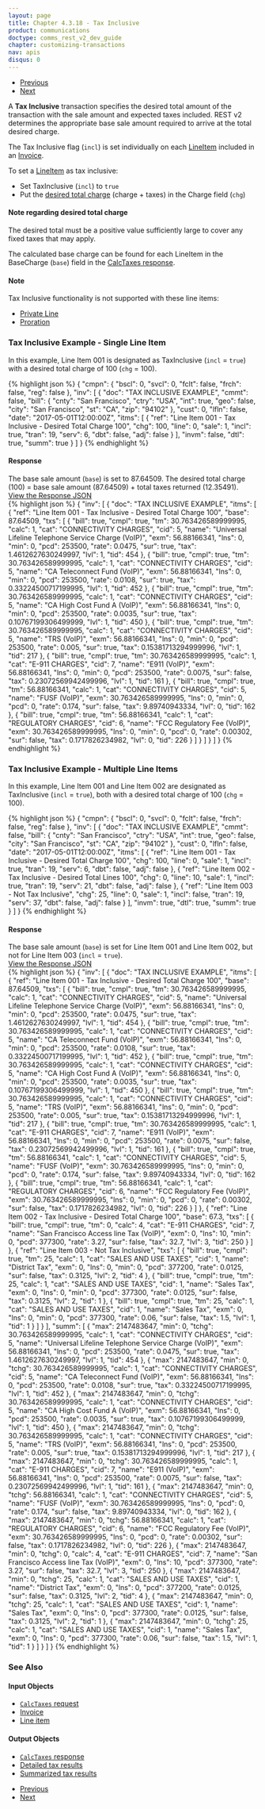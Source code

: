 ```yaml
---
layout: page
title: Chapter 4.3.18 - Tax Inclusive
product: communications
doctype: comms_rest_v2_dev_guide
chapter: customizing-transactions
nav: apis
disqus: 0
---
```


<ul class="pager">
  <li class="previous"><a href="/communications/dev-guide_rest_v2/customizing-transactions/sample-transactions/adjustment/"><i class="glyphicon glyphicon-chevron-left"></i>Previous</a></li>
  <li class="next"><a href="/communications/dev-guide_rest_v2/customizing-transactions/sample-transactions/displaying-tax-results/">Next<i class="glyphicon glyphicon-chevron-right"></i></a></li>
</ul>

A <b>Tax Inclusive</b> transaction specifies the desired total amount of the transaction with the sale amount and expected taxes included.  REST v2 determines the appropriate base sale amount required to arrive at the total desired charge.

The Tax Inclusive flag (<code>incl</code>) is set individually on each <a class="dev-guide-link" href="/communications/dev-guide_rest_v2/reference/line-item/">LineItem</a> included in an <a class="dev-guide-link" href="/communications/dev-guide_rest_v2/reference/invoice/">Invoice</a>.  

To set a <a class="dev-guide-link" href="/communications/dev-guide_rest_v2/reference/line-item/">LineItem</a> as tax inclusive:
<ul class="dev-guide-list">
  <li>Set TaxInclusive (<code>incl</code>) to <code>true</code></li>
  <li>Put the <a class="dev-guide-link" href="#dt_note">desired total charge</a> (charge + taxes) in the Charge field (<code>chg</code>)</li>
</ul>

<h4 id="dt_note">Note regarding desired total charge</h4>
The desired total must be a positive value sufficiently large to cover any fixed taxes that may apply.

The calculated base charge can be found for each LineItem in the BaseCharge (<code>base</code>) field in the <a class="dev-guide-link" href="/communications/dev-guide_rest_v2/reference/calc-taxes-response/">CalcTaxes response</a>.

<h4>Note</h4>
Tax Inclusive functionality is not supported with these line items:
<ul class="dev-guide-list">
  <li><a class="dev-guide-link" href="/communications/dev-guide_rest_v2/customizing-transactions/sample-transactions/private-line/">Private Line</a></li>
  <li><a class="dev-guide-link" href="/communications/dev-guide_rest_v2/customizing-transactions/sample-transactions/proration/">Proration</a></li> 
</ul>

<h3>Tax Inclusive Example - Single Line Item</h3>
In this example, Line Item 001 is designated as TaxInclusive (<code>incl</code> = <code>true</code>) with a desired total charge of 100 (<code>chg</code> = 100).

{% highlight json %}
{
  "cmpn": {
    "bscl": 0,
    "svcl": 0,
    "fclt": false,
    "frch": false,
    "reg": false
  },
  "inv": [
    {
      "doc": "TAX INCLUSIVE EXAMPLE",
      "cmmt": false,
      "bill": {
        "cnty": "San Francisco",
        "ctry": "USA",
        "int": true,
        "geo": false,
        "city": "San Francisco",
        "st": "CA",
        "zip": "94102"
      },
      "cust": 0,
      "lfln": false,
      "date": "2017-05-01T12:00:00Z",
      "itms": [
        {
          "ref": "Line Item 001 - Tax Inclusive - Desired Total Charge 100",
          "chg": 100,
          "line": 0,
          "sale": 1,
          "incl": true,
          "tran": 19,
          "serv": 6,
          "dbt": false,
          "adj": false
        }
      ],
      "invm": false,
      "dtl": true,
      "summ": true
    }
  ]
}
{% endhighlight %}

<h4>Response</h4>
The base sale amount (<code>base</code>) is set to 87.64509.  The desired total charge (100) = base sale amount (87.64509) + total taxes returned (12.35491).

<div class="panel-group">
  <a class="dev-guide-link" data-toggle="collapse" href="#collapse1">View the Response JSON</a>
  <div id="collapse1" class="panel-collapse collapse">
    <div class="panel-body">
{% highlight json %}
{
  "inv": [
    {
      "doc": "TAX INCLUSIVE EXAMPLE",
      "itms": [
        {
          "ref": "Line Item 001 - Tax Inclusive - Desired Total Charge 100",
          "base": 87.64509,
          "txs": [
            {
              "bill": true,
              "cmpl": true,
              "tm": 30.763426589999995,
              "calc": 1,
              "cat": "CONNECTIVITY CHARGES",
              "cid": 5,
              "name": "Universal Lifeline Telephone Service Charge (VoIP)",
              "exm": 56.88166341,
              "lns": 0,
              "min": 0,
              "pcd": 253500,
              "rate": 0.0475,
              "sur": true,
              "tax": 1.4612627630249997,
              "lvl": 1,
              "tid": 454
            },
            {
              "bill": true,
              "cmpl": true,
              "tm": 30.763426589999995,
              "calc": 1,
              "cat": "CONNECTIVITY CHARGES",
              "cid": 5,
              "name": "CA Teleconnect Fund (VoIP)",
              "exm": 56.88166341,
              "lns": 0,
              "min": 0,
              "pcd": 253500,
              "rate": 0.0108,
              "sur": true,
              "tax": 0.33224500717199995,
              "lvl": 1,
              "tid": 452
            },
            {
              "bill": true,
              "cmpl": true,
              "tm": 30.763426589999995,
              "calc": 1,
              "cat": "CONNECTIVITY CHARGES",
              "cid": 5,
              "name": "CA High Cost Fund A (VoIP)",
              "exm": 56.88166341,
              "lns": 0,
              "min": 0,
              "pcd": 253500,
              "rate": 0.0035,
              "sur": true,
              "tax": 0.10767199306499999,
              "lvl": 1,
              "tid": 450
            },
            {
              "bill": true,
              "cmpl": true,
              "tm": 30.763426589999995,
              "calc": 1,
              "cat": "CONNECTIVITY CHARGES",
              "cid": 5,
              "name": "TRS (VoIP)",
              "exm": 56.88166341,
              "lns": 0,
              "min": 0,
              "pcd": 253500,
              "rate": 0.005,
              "sur": true,
              "tax": 0.15381713294999996,
              "lvl": 1,
              "tid": 217
            },
            {
              "bill": true,
              "cmpl": true,
              "tm": 30.763426589999995,
              "calc": 1,
              "cat": "E-911 CHARGES",
              "cid": 7,
              "name": "E911 (VoIP)",
              "exm": 56.88166341,
              "lns": 0,
              "min": 0,
              "pcd": 253500,
              "rate": 0.0075,
              "sur": false,
              "tax": 0.23072569942499996,
              "lvl": 1,
              "tid": 161
            },
            {
              "bill": true,
              "cmpl": true,
              "tm": 56.88166341,
              "calc": 1,
              "cat": "CONNECTIVITY CHARGES",
              "cid": 5,
              "name": "FUSF (VoIP)",
              "exm": 30.763426589999995,
              "lns": 0,
              "min": 0,
              "pcd": 0,
              "rate": 0.174,
              "sur": false,
              "tax": 9.89740943334,
              "lvl": 0,
              "tid": 162
            },
            {
              "bill": true,
              "cmpl": true,
              "tm": 56.88166341,
              "calc": 1,
              "cat": "REGULATORY CHARGES",
              "cid": 6,
              "name": "FCC Regulatory Fee (VoIP)",
              "exm": 30.763426589999995,
              "lns": 0,
              "min": 0,
              "pcd": 0,
              "rate": 0.00302,
              "sur": false,
              "tax": 0.1717826234982,
              "lvl": 0,
              "tid": 226
            }
          ]
        }
      ]
    }
  ]
}
{% endhighlight %}
    </div>
  </div>
</div>

<h3>Tax Inclusive Example - Multiple Line Items</h3>
In this example, Line Item 001 and Line Item 002 are designated as TaxInclusive (<code>incl</code> = <code>true</code>), both with a desired total charge of 100 (<code>chg</code> = 100).

{% highlight json %}
{
  "cmpn": {
    "bscl": 0,
    "svcl": 0,
    "fclt": false,
    "frch": false,
    "reg": false
  },
  "inv": [
    {
      "doc": "TAX INCLUSIVE EXAMPLE",
      "cmmt": false,
      "bill": {
        "cnty": "San Francisco",
        "ctry": "USA",
        "int": true,
        "geo": false,
        "city": "San Francisco",
        "st": "CA",
        "zip": "94102"
      },
      "cust": 0,
      "lfln": false,
      "date": "2017-05-01T12:00:00Z",
      "itms": [
        {
          "ref": "Line Item 001 - Tax Inclusive - Desired Total Charge 100",
          "chg": 100,
          "line": 0,
          "sale": 1,
          "incl": true,
          "tran": 19,
          "serv": 6,
          "dbt": false,
          "adj": false
        },
        {
          "ref": "Line Item 002 - Tax Inclusive - Desired Total Lines 100",
          "chg": 0,
          "line": 10,
          "sale": 1,
          "incl": true,
          "tran": 19,
          "serv": 21,
          "dbt": false,
          "adj": false
        },
        {
          "ref": "Line Item 003 - Not Tax Inclusive",
          "chg": 25,
          "line": 0,
          "sale": 1,
          "incl": false,
          "tran": 19,
          "serv": 37,
          "dbt": false,
          "adj": false
        }
      ],
      "invm": true,
      "dtl": true,
      "summ": true
    }
  ]
}
{% endhighlight %}

<h4>Response</h4>
The base sale amount (<code>base</code>) is set for Line Item 001 and Line Item 002, but not for Line Item 003 (<code>incl</code> = <code>true</code>).

<div class="panel-group">
  <a class="dev-guide-link" data-toggle="collapse" href="#collapse2">View the Response JSON</a>
  <div id="collapse2" class="panel-collapse collapse">
    <div class="panel-body">
{% highlight json %}
{
  "inv": [
    {
      "doc": "TAX INCLUSIVE EXAMPLE",
      "itms": [
        {
          "ref": "Line Item 001 - Tax Inclusive - Desired Total Charge 100",
          "base": 87.64509,
          "txs": [
            {
              "bill": true,
              "cmpl": true,
              "tm": 30.763426589999995,
              "calc": 1,
              "cat": "CONNECTIVITY CHARGES",
              "cid": 5,
              "name": "Universal Lifeline Telephone Service Charge (VoIP)",
              "exm": 56.88166341,
              "lns": 0,
              "min": 0,
              "pcd": 253500,
              "rate": 0.0475,
              "sur": true,
              "tax": 1.4612627630249997,
              "lvl": 1,
              "tid": 454
            },
            {
              "bill": true,
              "cmpl": true,
              "tm": 30.763426589999995,
              "calc": 1,
              "cat": "CONNECTIVITY CHARGES",
              "cid": 5,
              "name": "CA Teleconnect Fund (VoIP)",
              "exm": 56.88166341,
              "lns": 0,
              "min": 0,
              "pcd": 253500,
              "rate": 0.0108,
              "sur": true,
              "tax": 0.33224500717199995,
              "lvl": 1,
              "tid": 452
            },
            {
              "bill": true,
              "cmpl": true,
              "tm": 30.763426589999995,
              "calc": 1,
              "cat": "CONNECTIVITY CHARGES",
              "cid": 5,
              "name": "CA High Cost Fund A (VoIP)",
              "exm": 56.88166341,
              "lns": 0,
              "min": 0,
              "pcd": 253500,
              "rate": 0.0035,
              "sur": true,
              "tax": 0.10767199306499999,
              "lvl": 1,
              "tid": 450
            },
            {
              "bill": true,
              "cmpl": true,
              "tm": 30.763426589999995,
              "calc": 1,
              "cat": "CONNECTIVITY CHARGES",
              "cid": 5,
              "name": "TRS (VoIP)",
              "exm": 56.88166341,
              "lns": 0,
              "min": 0,
              "pcd": 253500,
              "rate": 0.005,
              "sur": true,
              "tax": 0.15381713294999996,
              "lvl": 1,
              "tid": 217
            },
            {
              "bill": true,
              "cmpl": true,
              "tm": 30.763426589999995,
              "calc": 1,
              "cat": "E-911 CHARGES",
              "cid": 7,
              "name": "E911 (VoIP)",
              "exm": 56.88166341,
              "lns": 0,
              "min": 0,
              "pcd": 253500,
              "rate": 0.0075,
              "sur": false,
              "tax": 0.23072569942499996,
              "lvl": 1,
              "tid": 161
            },
            {
              "bill": true,
              "cmpl": true,
              "tm": 56.88166341,
              "calc": 1,
              "cat": "CONNECTIVITY CHARGES",
              "cid": 5,
              "name": "FUSF (VoIP)",
              "exm": 30.763426589999995,
              "lns": 0,
              "min": 0,
              "pcd": 0,
              "rate": 0.174,
              "sur": false,
              "tax": 9.89740943334,
              "lvl": 0,
              "tid": 162
            },
            {
              "bill": true,
              "cmpl": true,
              "tm": 56.88166341,
              "calc": 1,
              "cat": "REGULATORY CHARGES",
              "cid": 6,
              "name": "FCC Regulatory Fee (VoIP)",
              "exm": 30.763426589999995,
              "lns": 0,
              "min": 0,
              "pcd": 0,
              "rate": 0.00302,
              "sur": false,
              "tax": 0.1717826234982,
              "lvl": 0,
              "tid": 226
            }
          ]
        },
        {
          "ref": "Line Item 002 - Tax Inclusive - Desired Total Charge 100",
          "base": 67.3,
          "txs": [
            {
              "bill": true,
              "cmpl": true,
              "tm": 0,
              "calc": 4,
              "cat": "E-911 CHARGES",
              "cid": 7,
              "name": "San Francisco Access line Tax (VoIP)",
              "exm": 0,
              "lns": 10,
              "min": 0,
              "pcd": 377300,
              "rate": 3.27,
              "sur": false,
              "tax": 32.7,
              "lvl": 3,
              "tid": 250
            }
          ]
        },
        {
          "ref": "Line Item 003 - Not Tax Inclusive",
          "txs": [
            {
              "bill": true,
              "cmpl": true,
              "tm": 25,
              "calc": 1,
              "cat": "SALES AND USE TAXES",
              "cid": 1,
              "name": "District Tax",
              "exm": 0,
              "lns": 0,
              "min": 0,
              "pcd": 377200,
              "rate": 0.0125,
              "sur": false,
              "tax": 0.3125,
              "lvl": 2,
              "tid": 4
            },
            {
              "bill": true,
              "cmpl": true,
              "tm": 25,
              "calc": 1,
              "cat": "SALES AND USE TAXES",
              "cid": 1,
              "name": "Sales Tax",
              "exm": 0,
              "lns": 0,
              "min": 0,
              "pcd": 377300,
              "rate": 0.0125,
              "sur": false,
              "tax": 0.3125,
              "lvl": 2,
              "tid": 1
            },
            {
              "bill": true,
              "cmpl": true,
              "tm": 25,
              "calc": 1,
              "cat": "SALES AND USE TAXES",
              "cid": 1,
              "name": "Sales Tax",
              "exm": 0,
              "lns": 0,
              "min": 0,
              "pcd": 377300,
              "rate": 0.06,
              "sur": false,
              "tax": 1.5,
              "lvl": 1,
              "tid": 1
            }
          ]
        }
      ],
      "summ": [
        {
          "max": 2147483647,
          "min": 0,
          "tchg": 30.763426589999995,
          "calc": 1,
          "cat": "CONNECTIVITY CHARGES",
          "cid": 5,
          "name": "Universal Lifeline Telephone Service Charge (VoIP)",
          "exm": 56.88166341,
          "lns": 0,
          "pcd": 253500,
          "rate": 0.0475,
          "sur": true,
          "tax": 1.4612627630249997,
          "lvl": 1,
          "tid": 454
        },
        {
          "max": 2147483647,
          "min": 0,
          "tchg": 30.763426589999995,
          "calc": 1,
          "cat": "CONNECTIVITY CHARGES",
          "cid": 5,
          "name": "CA Teleconnect Fund (VoIP)",
          "exm": 56.88166341,
          "lns": 0,
          "pcd": 253500,
          "rate": 0.0108,
          "sur": true,
          "tax": 0.33224500717199995,
          "lvl": 1,
          "tid": 452
        },
        {
          "max": 2147483647,
          "min": 0,
          "tchg": 30.763426589999995,
          "calc": 1,
          "cat": "CONNECTIVITY CHARGES",
          "cid": 5,
          "name": "CA High Cost Fund A (VoIP)",
          "exm": 56.88166341,
          "lns": 0,
          "pcd": 253500,
          "rate": 0.0035,
          "sur": true,
          "tax": 0.10767199306499999,
          "lvl": 1,
          "tid": 450
        },
        {
          "max": 2147483647,
          "min": 0,
          "tchg": 30.763426589999995,
          "calc": 1,
          "cat": "CONNECTIVITY CHARGES",
          "cid": 5,
          "name": "TRS (VoIP)",
          "exm": 56.88166341,
          "lns": 0,
          "pcd": 253500,
          "rate": 0.005,
          "sur": true,
          "tax": 0.15381713294999996,
          "lvl": 1,
          "tid": 217
        },
        {
          "max": 2147483647,
          "min": 0,
          "tchg": 30.763426589999995,
          "calc": 1,
          "cat": "E-911 CHARGES",
          "cid": 7,
          "name": "E911 (VoIP)",
          "exm": 56.88166341,
          "lns": 0,
          "pcd": 253500,
          "rate": 0.0075,
          "sur": false,
          "tax": 0.23072569942499996,
          "lvl": 1,
          "tid": 161
        },
        {
          "max": 2147483647,
          "min": 0,
          "tchg": 56.88166341,
          "calc": 1,
          "cat": "CONNECTIVITY CHARGES",
          "cid": 5,
          "name": "FUSF (VoIP)",
          "exm": 30.763426589999995,
          "lns": 0,
          "pcd": 0,
          "rate": 0.174,
          "sur": false,
          "tax": 9.89740943334,
          "lvl": 0,
          "tid": 162
        },
        {
          "max": 2147483647,
          "min": 0,
          "tchg": 56.88166341,
          "calc": 1,
          "cat": "REGULATORY CHARGES",
          "cid": 6,
          "name": "FCC Regulatory Fee (VoIP)",
          "exm": 30.763426589999995,
          "lns": 0,
          "pcd": 0,
          "rate": 0.00302,
          "sur": false,
          "tax": 0.1717826234982,
          "lvl": 0,
          "tid": 226
        },
        {
          "max": 2147483647,
          "min": 0,
          "tchg": 0,
          "calc": 4,
          "cat": "E-911 CHARGES",
          "cid": 7,
          "name": "San Francisco Access line Tax (VoIP)",
          "exm": 0,
          "lns": 10,
          "pcd": 377300,
          "rate": 3.27,
          "sur": false,
          "tax": 32.7,
          "lvl": 3,
          "tid": 250
        },
        {
          "max": 2147483647,
          "min": 0,
          "tchg": 25,
          "calc": 1,
          "cat": "SALES AND USE TAXES",
          "cid": 1,
          "name": "District Tax",
          "exm": 0,
          "lns": 0,
          "pcd": 377200,
          "rate": 0.0125,
          "sur": false,
          "tax": 0.3125,
          "lvl": 2,
          "tid": 4
        },
        {
          "max": 2147483647,
          "min": 0,
          "tchg": 25,
          "calc": 1,
          "cat": "SALES AND USE TAXES",
          "cid": 1,
          "name": "Sales Tax",
          "exm": 0,
          "lns": 0,
          "pcd": 377300,
          "rate": 0.0125,
          "sur": false,
          "tax": 0.3125,
          "lvl": 2,
          "tid": 1
        },
        {
          "max": 2147483647,
          "min": 0,
          "tchg": 25,
          "calc": 1,
          "cat": "SALES AND USE TAXES",
          "cid": 1,
          "name": "Sales Tax",
          "exm": 0,
          "lns": 0,
          "pcd": 377300,
          "rate": 0.06,
          "sur": false,
          "tax": 1.5,
          "lvl": 1,
          "tid": 1
        }
      ]
    }
  ]
}
{% endhighlight %}
    </div>
  </div>
</div>

<h3>See Also</h3>
<h4>Input Objects</h4>
<ul class="dev-guide-list">
  <li><a class="dev-guide-link" href="/communications/dev-guide_rest_v2/reference/calc-taxes-request/"><code>CalcTaxes</code> request</a></li>
  <li><a class="dev-guide-link" href="/communications/dev-guide_rest_v2/reference/invoice/">Invoice</a></li>
  <li><a class="dev-guide-link" href="/communications/dev-guide_rest_v2/reference/line-item/">Line item</a></li>
</ul>

<h4>Output Objects</h4>
<ul class="dev-guide-list">
  <li><a class="dev-guide-link" href="/communications/dev-guide_rest_v2/reference/calc-taxes-response/"><code>CalcTaxes</code> response</a></li>
  <li><a class="dev-guide-link" href="/communications/dev-guide_rest_v2/reference/detailed-tax-result/">Detailed tax results</a></li>
  <li><a class="dev-guide-link" href="/communications/dev-guide_rest_v2/reference/summarized-tax-result/">Summarized tax results</a></li>
</ul>

<ul class="pager">
  <li class="previous"><a href="/communications/dev-guide_rest_v2/customizing-transactions/sample-transactions/adjustment/"><i class="glyphicon glyphicon-chevron-left"></i>Previous</a></li>
  <li class="next"><a href="/communications/dev-guide_rest_v2/customizing-transactions/sample-transactions/displaying-tax-results/">Next<i class="glyphicon glyphicon-chevron-right"></i></a></li>
</ul>